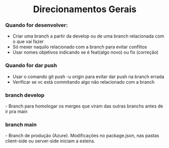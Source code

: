 <h1 align="center">Direcionamentos Gerais</h1>

<h3>Quando for desenvolver:</h3>

* Criar uma branch a partir da develop ou de uma branch relacionada com o que vai fazer
* Só mexer naquilo relacionado com a branch para evitar conflitos
* Usar nomes objetivos indicando se é feat(algo novo) ou fix (correção)


<h3>Quando for dar push</h3>

- Usar o comando git push -u origin <nome da branch> para evitar dar push na branch errada
- Verificar se vc está commitando algo não relacionado com a branch

<h3>branch develop</h3>
- Branch para homologar os merges que viram das outras branchs antes de ir pra main

<h3>branch main</h3>
- Branch de produção (Azure). Modificações no package.json, nas pastas client-side ou server-side iniciam a esteira.
